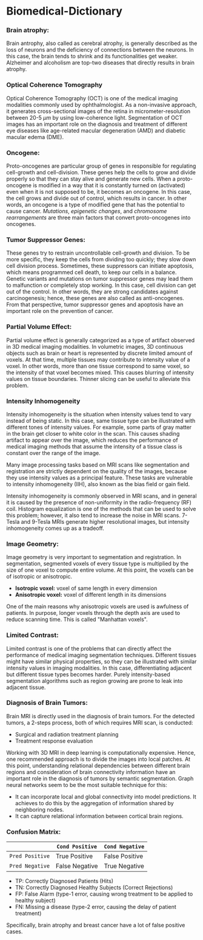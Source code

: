 # Biomedical-Dictionary

### Brain atrophy: 

Brain antrophy, also called as cerebral atrophy, is generally described as the loss of neurons and the deficiency of connections between the neurons. In this case, the brain tends to shrink and its functionalities get weaker. Alzheimer and alcoholism are top-two diseases that directly results in brain atrophy.

### Optical Coherence Tomography

Optical Coherence Tomography (OCT) is one of the medical imaging modalities commonly used by ophthalmologist. As a non-invasive approach, it generates cross-sectional images of the retina in micrometer-resolution between 20-5 $\mu m$ by using low-coherence light. Segmentation of OCT images has an important role on the diagnosis and treatment of different eye diseases like age-related macular degeneration (AMD) and diabetic macular edema (DME).

### Oncogene: 

Proto-oncogenes are particular group of genes in responsible for regulating cell-growth and cell-division. These genes help the cells to grow and divide properly so that they can stay alive and generate new cells. When a proto-oncogene is modified in a way that it is constantly turned on (activated) even when it is not supposed to be, it becomes an oncogene. In this case, the cell grows and divide out of control, which results in cancer. In other words, an oncogene is a type of modified gene that has the potential to cause cancer. *Mutations*, *epigenetic changes*, and *chromosome rearrangements* are three main factors that convert proto-oncogenes into oncogenes.

  
### Tumor Suppressor Genes:

These genes try to restrain uncontrollable cell-growth and division. To be more specific, they keep the cells from dividing too quickly; they slow down cell division process. Sometimes, these suppressors can initiate apoptosis, which means programmed cell death, to keep our cells in a balance. Genetic variants and mutations on tumor suppressor genes may lead them to malfunction or completely stop working. In this case, cell division can get out of the control. In other words, they are strong candidates against carcinogenesis; hence, these genes are also called as anti-oncogenes. From that perspective, tumor suppressor genes and apoptosis have an important role on the prevention of cancer. 

### Partial Volume Effect:

Partial volume effect is generally categorized as a type of artifact observed in 3D medical imaging modalities. In volumetric images, 3D continuous objects such as brain or heart is represented by discrete limited amount of voxels. At that time, multiple tissues may contribute to intensity value of a voxel. In other words, more than one tissue correspond to same voxel, so the intensity of that voxel becomes mixed. This causes blurring of intensity values on tissue boundaries. Thinner slicing can be useful to alleviate this problem. 

### Intensity Inhomogeneity

Intensity inhomogeneity is the situation when intensity values tend to vary instead of being static. In this case, same tissue type can be illustrated with different tones of intensity values. For example, some parts of gray matter in the brain get closer to white color in the scan. This causes shading artifact to appear over the image, which reduces the performance of medical imaging methods that assume the intensity of a tissue class is constant over the range of the image.

Many image processing tasks based on MRI scans like segmentation and registration are strictly dependent on the quality of the images, because they use intensity values as a principal feature. These tasks are vulnerable to intensity inhomogeneity (IIH), also known as the bias field or gain field.

Intensity inhomogeneity is commonly observed in MRI scans, and in general it is caused by the presence of non-uniformity in the radio-frequency (RF) coil. Histogram equalization is one of the methods that can be used to solve this problem; however, it also tend to increase the noise in MRI scans. 7-Tesla and 9-Tesla MRIs generate higher resolutional images, but intensity inhomogeneity comes up as a tradeoff. 

### Image Geometry:

Image geometry is very important to segmentation and registration. In segmentation, segmented voxels of every tissue type is multiplied by the size of one voxel to compute entire volume. At this point, the voxels can be of isotropic or anisotropic. 

- **Isotropic voxel:** voxel of same length in every dimension
- **Anisotropic voxel:** voxel of different length in its dimensions

One of the main reasons why anisotropic voxels are used is awfulness of patients. In purpose, longer voxels through the depth axis are used to reduce scanning time. This is called "Manhattan voxels". 

### Limited Contrast:

Limited contrast is one of the problems that can directly affect the performance of medical imaging segmentation techniques. Different tissues might have similar physical properties, so they can be illustrated with similar intensity values in imaging modalities. In this case, differentiating adjacent but different tissue types becomes harder. Purely intensity-based segmentation algorithms such as region growing are prone to leak into adjacent tissue. 

### Diagnosis of Brain Tumors: 

Brain MRI is directly used in the diagnosis of brain tumors. For the detected tumors, a 2-steps process, both of which requires MRI scan, is conducted:

- Surgical and radiation treatment planning
- Treatment response evaluation

Working with 3D MRI in deep learning is computationally expensive. Hence, one recommended approach is to divide the images into local patches. At this point, understanding relational dependencies between different brain regions and consideration of brain connectivity information have an important role in the diagnosis of tumors by semantic segmentation. Graph neural networks seem to be the most suitable technique for this:

- It can incorporate local and global connectivity into model predictions. It achieves to do this by the aggregation of information shared by neighboring nodes. 
- It can capture relational information between cortical brain regions. 

### Confusion Matrix:


|                 | `Cond Positive` | `Cond Negative` |
| ---             |     ---         |      ---        |
| `Pred Positive` |  True Positive  |  False Positive |
| `Pred Negative` | False Negative  |  True Negative  |

* TP: Correctly Diagnosed Patients (Hits)
* TN: Correctly Diagnosed Healthy Subjects (Correct Rejections)
* FP: False Alarm (type-1 error, causing wrong treatment to be applied to healthy subject)
* FN: Missing a disease (type-2 error, causing the delay of patient treatment)

Specifically, brain atrophy and breast cancer have a lot of false positive cases. 
